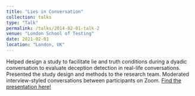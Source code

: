 ```yaml
---
title: "Lies in Conversation"
collection: talks
type: "Talk"
permalink: /talks/2014-02-01-talk-2
venue: "London School of Testing"
date: 2021-02-01
location: "London, UK"
---
```


Helped design a study to facilitate lie and truth conditions during a dyadic conversation to evaluate deception detection in real-life conversations. Presented the study design and methods to the research team. Moderated interview-styled conversations between participants on Zoom.
[Find the presentation here!](https://drive.google.com/file/d/17f70Nv_jf2m1iYyAjW7DzZHs8YIPZNxH/view?usp=drive_link "Lies in Conversation")
